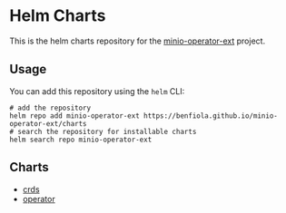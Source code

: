 # Helm Charts

This is the helm charts repository for the [minio-operator-ext](https://github.com/benfiola/minio-operator-ext) project.

## Usage

You can add this repository using the `helm` CLI:

```shell
# add the repository
helm repo add minio-operator-ext https://benfiola.github.io/minio-operator-ext/charts
# search the repository for installable charts
helm search repo minio-operator-ext
```

## Charts

- [crds](./README-crds.md)
- [operator](./README-operator.md)
